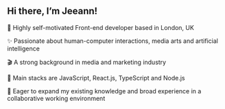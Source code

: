 ## Hi there, I’m Jeeann!

🌱 Highly self-motivated Front-end developer based in London, UK

✨ Passionate about human-computer interactions, media arts and artificial intelligence

🎬 A strong background in media and marketing industry

🤖 Main stacks are JavaScript, React.js, TypeScript and Node.js

🦕 Eager to expand my existing knowledge and broad experience in a collaborative working environment





